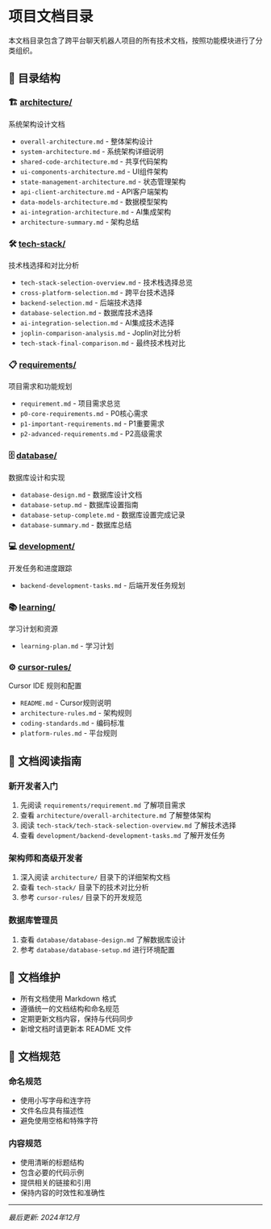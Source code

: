 # 项目文档目录

本文档目录包含了跨平台聊天机器人项目的所有技术文档，按照功能模块进行了分类组织。

## 📁 目录结构

### 🏗️ [architecture/](./architecture/)
系统架构设计文档
- `overall-architecture.md` - 整体架构设计
- `system-architecture.md` - 系统架构详细说明
- `shared-code-architecture.md` - 共享代码架构
- `ui-components-architecture.md` - UI组件架构
- `state-management-architecture.md` - 状态管理架构
- `api-client-architecture.md` - API客户端架构
- `data-models-architecture.md` - 数据模型架构
- `ai-integration-architecture.md` - AI集成架构
- `architecture-summary.md` - 架构总结

### 🛠️ [tech-stack/](./tech-stack/)
技术栈选择和对比分析
- `tech-stack-selection-overview.md` - 技术栈选择总览
- `cross-platform-selection.md` - 跨平台技术选择
- `backend-selection.md` - 后端技术选择
- `database-selection.md` - 数据库技术选择
- `ai-integration-selection.md` - AI集成技术选择
- `joplin-comparison-analysis.md` - Joplin对比分析
- `tech-stack-final-comparison.md` - 最终技术栈对比

### 📋 [requirements/](./requirements/)
项目需求和功能规划
- `requirement.md` - 项目需求总览
- `p0-core-requirements.md` - P0核心需求
- `p1-important-requirements.md` - P1重要需求
- `p2-advanced-requirements.md` - P2高级需求

### 🗄️ [database/](./database/)
数据库设计和实现
- `database-design.md` - 数据库设计文档
- `database-setup.md` - 数据库设置指南
- `database-setup-complete.md` - 数据库设置完成记录
- `database-summary.md` - 数据库总结

### 💻 [development/](./development/)
开发任务和进度跟踪
- `backend-development-tasks.md` - 后端开发任务规划

### 📚 [learning/](./learning/)
学习计划和资源
- `learning-plan.md` - 学习计划

### ⚙️ [cursor-rules/](./cursor-rules/)
Cursor IDE 规则和配置
- `README.md` - Cursor规则说明
- `architecture-rules.md` - 架构规则
- `coding-standards.md` - 编码标准
- `platform-rules.md` - 平台规则

## 📖 文档阅读指南

### 新开发者入门
1. 先阅读 `requirements/requirement.md` 了解项目需求
2. 查看 `architecture/overall-architecture.md` 了解整体架构
3. 阅读 `tech-stack/tech-stack-selection-overview.md` 了解技术选择
4. 查看 `development/backend-development-tasks.md` 了解开发任务

### 架构师和高级开发者
1. 深入阅读 `architecture/` 目录下的详细架构文档
2. 查看 `tech-stack/` 目录下的技术对比分析
3. 参考 `cursor-rules/` 目录下的开发规范

### 数据库管理员
1. 查看 `database/database-design.md` 了解数据库设计
2. 参考 `database/database-setup.md` 进行环境配置

## 🔄 文档维护

- 所有文档使用 Markdown 格式
- 遵循统一的文档结构和命名规范
- 定期更新文档内容，保持与代码同步
- 新增文档时请更新本 README 文件

## 📝 文档规范

### 命名规范
- 使用小写字母和连字符
- 文件名应具有描述性
- 避免使用空格和特殊字符

### 内容规范
- 使用清晰的标题结构
- 包含必要的代码示例
- 提供相关的链接和引用
- 保持内容的时效性和准确性

---

*最后更新: 2024年12月*
